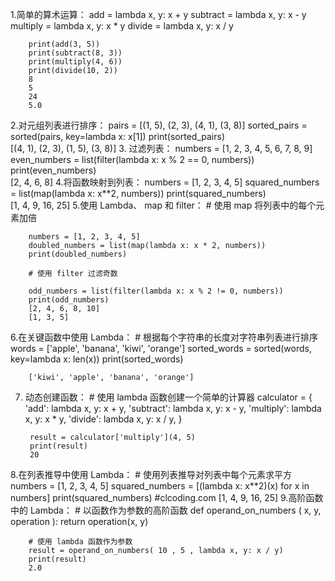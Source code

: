 1.简单的算术运算：
        add = lambda x, y: x + y
        subtract = lambda x, y: x - y
        multiply = lambda x, y: x * y
        divide = lambda x, y: x / y
        
        print(add(3, 5))        
        print(subtract(8, 3))    
        print(multiply(4, 6))   
        print(divide(10, 2))
        8
        5
        24
        5.0
2.对元组列表进行排序：
        pairs = [(1, 5), (2, 3), (4, 1), (3, 8)]
        sorted_pairs = sorted(pairs, key=lambda x: x[1])
        print(sorted_pairs)  
        [(4, 1), (2, 3), (1, 5), (3, 8)]
3. 过滤列表：
        numbers = [1, 2, 3, 4, 5, 6, 7, 8, 9]
        even_numbers = list(filter(lambda x: x % 2 == 0, numbers))
        print(even_numbers)  
        [2, 4, 6, 8]
4.将函数映射到列表：
        numbers = [1, 2, 3, 4, 5]
        squared_numbers = list(map(lambda x: x**2, numbers))
        print(squared_numbers)  
        [1, 4, 9, 16, 25]
5.使用 Lambda、 map 和 filter：
        # 使用 map 将列表中的每个元素加倍
        
        numbers = [1, 2, 3, 4, 5]
        doubled_numbers = list(map(lambda x: x * 2, numbers))
        print(doubled_numbers)  
        
        # 使用 filter 过滤奇数
        
        odd_numbers = list(filter(lambda x: x % 2 != 0, numbers))
        print(odd_numbers)
        [2, 4, 6, 8, 10]
        [1, 3, 5]
6.在关键函数中使用 Lambda：
        # 根据每个字符串的长度对字符串列表进行排序
        words = ['apple', 'banana', 'kiwi', 'orange']
        sorted_words = sorted(words, key=lambda x: len(x))
        print(sorted_words)  
        
        ['kiwi', 'apple', 'banana', 'orange']
7. 动态创建函数：
        # 使用 lambda 函数创建一个简单的计算器
        calculator = {
            'add': lambda x, y: x + y,
            'subtract': lambda x, y: x - y,
            'multiply': lambda x, y: x * y,
            'divide': lambda x, y: x / y,
        }
        
        result = calculator['multiply'](4, 5)
        print(result)  
        20
8.在列表推导中使用 Lambda：
        # 使用列表推导对列表中每个元素求平方
        numbers = [1, 2, 3, 4, 5]
        squared_numbers = [(lambda x: x**2)(x) for x in numbers]
        print(squared_numbers) 
        #clcoding.com
        [1, 4, 9, 16, 25]
9.高阶函数中的 Lambda：
        # 以函数作为参数的高阶函数
        def  operand_on_numbers ( x, y, operation ): 
            return operation(x, y) 
        
        # 使用 lambda 函数作为参数
        result = operand_on_numbers( 10 , 5 , lambda x, y: x / y) 
        print(result)
        2.0
